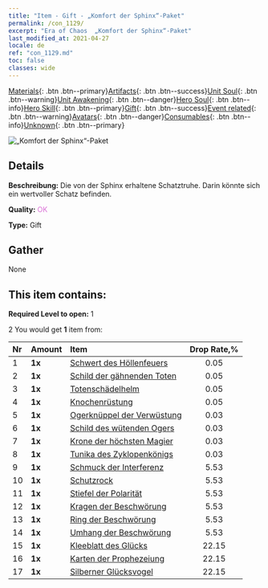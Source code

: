 ```yaml
---
title: "Item - Gift - „Komfort der Sphinx“-Paket"
permalink: /con_1129/
excerpt: "Era of Chaos  „Komfort der Sphinx“-Paket"
last_modified_at: 2021-04-27
locale: de
ref: "con_1129.md"
toc: false
classes: wide
---
```

 [Materials](/ItemsDE/){: .btn .btn--primary}[Artifacts](/ItemsDE/Artifacts/){: .btn .btn--success}[Unit Soul](/ItemsDE/UnitSoul/){: .btn .btn--warning}[Unit Awakening](/ItemsDE/UnitAwakening/){: .btn .btn--danger}[Hero Soul](/ItemsDE/HeroSoul/){: .btn .btn--info}[Hero Skill](/ItemsDE/HeroSkill/){: .btn .btn--primary}[Gift](/ItemsDE/Gift/){: .btn .btn--success}[Event related](/ItemsDE/Events/){: .btn .btn--warning}[Avatars](/ItemsDE/Avatars/){: .btn .btn--danger}[Consumables](/ItemsDE/Consumables/){: .btn .btn--info}[Unknown](/ItemsDE/Unknown/){: .btn .btn--primary}

 ![„Komfort der Sphinx“-Paket](/images/t/i_907002.png)

## Details
 **Beschreibung:** Die von der Sphinx erhaltene Schatztruhe. Darin könnte sich ein wertvoller Schatz befinden.

 **Quality:** <span style="color: #DA70D6">OK</span>

 **Type:** Gift

## Gather

  None

## This item contains:

 **Required Level to open:** 1

 2 You would get **1** item  from:

  | Nr | Amount |     Item    | Drop Rate,% |
  |:---|:-------|:------------|:---------:|
  | 1 |  **1x** | [Schwert des Höllenfeuers](/ItemsDE/art_121/) | 0.05 | 
  | 2 |  **1x** | [Schild der gähnenden Toten](/ItemsDE/art_122/) | 0.05 | 
  | 3 |  **1x** | [Totenschädelhelm](/ItemsDE/art_123/) | 0.05 | 
  | 4 |  **1x** | [Knochenrüstung](/ItemsDE/art_124/) | 0.05 | 
  | 5 |  **1x** | [Ogerknüppel der Verwüstung](/ItemsDE/art_125/) | 0.03 | 
  | 6 |  **1x** | [Schild des wütenden Ogers](/ItemsDE/art_126/) | 0.03 | 
  | 7 |  **1x** | [Krone der höchsten Magier](/ItemsDE/art_127/) | 0.03 | 
  | 8 |  **1x** | [Tunika des Zyklopenkönigs](/ItemsDE/art_128/) | 0.03 | 
  | 9 |  **1x** | [Schmuck der Interferenz](/ItemsDE/art_118/) | 5.53 | 
  | 10 |  **1x** | [Schutzrock](/ItemsDE/art_119/) | 5.53 | 
  | 11 |  **1x** | [Stiefel der Polarität](/ItemsDE/art_120/) | 5.53 | 
  | 12 |  **1x** | [Kragen der Beschwörung](/ItemsDE/art_115/) | 5.53 | 
  | 13 |  **1x** | [Ring der Beschwörung](/ItemsDE/art_116/) | 5.53 | 
  | 14 |  **1x** | [Umhang der Beschwörung](/ItemsDE/art_117/) | 5.53 | 
  | 15 |  **1x** | [Kleeblatt des Glücks](/ItemsDE/art_109/) | 22.15 | 
  | 16 |  **1x** | [Karten der Prophezeiung](/ItemsDE/art_110/) | 22.15 | 
  | 17 |  **1x** | [Silberner Glücksvogel](/ItemsDE/art_111/) | 22.15 | 
